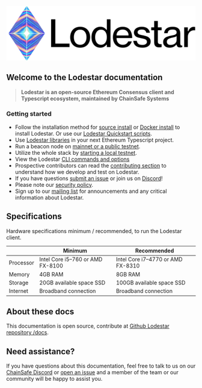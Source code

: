 ![lodestar logo](assets/lodestar_icon_text_black_stroke.png)

## Welcome to the Lodestar documentation

> **Lodestar is an open-source Ethereum Consensus client and Typescript ecosystem, maintained by ChainSafe Systems**

### Getting started

- Follow the installation method for [source install](./getting-started/installation.md/#build-from-source) or [Docker install](./getting-started/installation.md/#docker-installation) to install Lodestar. Or use our [Lodestar Quickstart scripts](https://github.com/ChainSafe/lodestar-quickstart).
- Use [Lodestar libraries](./supporting-libraries/index.md) in your next Ethereum Typescript project.
- Run a beacon node on [mainnet or a public testnet](./getting-started/starting-a-node.md).
- Utilize the whole stack by [starting a local testnet](./advanced-topics/setting-up-a-testnet.md).
- View the Lodestar [CLI commands and options](./beacon-management/beacon-cli.md)
- Prospective contributors can read the [contributing section](./contribution/getting-started.md) to understand how we develop and test on Lodestar.
- If you have questions [submit an issue](https://github.com/ChainSafe/lodestar/issues/new) or join us on [Discord](https://discord.gg/yjyvFRP)!
- Please note our [security policy](./security.md).
- Sign up to our [mailing list](https://chainsafe.typeform.com/lodestar) for announcements and any critical information about Lodestar.

## Specifications

Hardware specifications minimum / recommended, to run the Lodestar client.

|           | Minimum                          | Recommended                       |
| --------- | -------------------------------- | --------------------------------- |
| Processor | Intel Core i5–760 or AMD FX-8100 | Intel Core i7–4770 or AMD FX-8310 |
| Memory    | 4GB RAM                          | 8GB RAM                           |
| Storage   | 20GB available space SSD         | 100GB available space SSD         |
| Internet  | Broadband connection             | Broadband connection              |

## About these docs

This documentation is open source, contribute at [Github Lodestar repository /docs](https://github.com/ChainSafe/lodestar/tree/unstable/docs).

## Need assistance?

If you have questions about this documentation, feel free to talk to us on our [ChainSafe Discord](https://discord.gg/yjyvFRP) or [open an issue](https://github.com/ChainSafe/lodestar/issues/new/choose) and a member of the team or our community will be happy to assist you.
